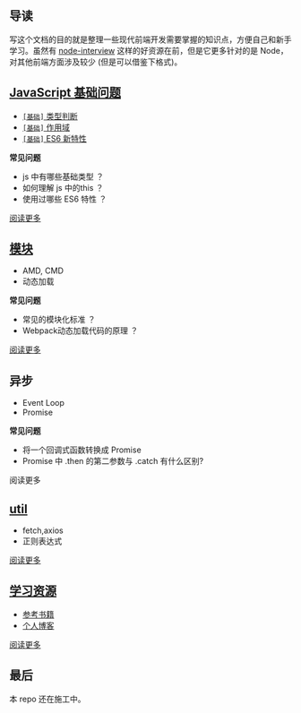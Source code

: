 ## 导读
写这个文档的目的就是整理一些现代前端开发需要掌握的知识点，方便自己和新手学习。虽然有 [node-interview](https://github.com/ElemeFE/node-interview/tree/master/sections/zh-cn) 这样的好资源在前，但是它更多针对的是 Node，对其他前端方面涉及较少 (但是可以借鉴下格式)。


## [JavaScript 基础问题](/sections/common.md)

* [`[基础]` 类型判断](/sections/common.md#类型判断)
* [`[基础]` 作用域](/sections/common.md#作用域)
* [`[基础]` ES6 新特性](/sections/common.md#es6)

**常见问题**

* js 中有哪些基础类型 ？
* 如何理解 js 中的this ？
* 使用过哪些 ES6 特性 ？

[阅读更多](/sections/common.md)

## [模块](/sections/module.md)

* AMD, CMD
* 动态加载

**常见问题**

* 常见的模块化标准 ？
* Webpack动态加载代码的原理 ？

[阅读更多](/sections/module.md)

## 异步

* Event Loop
* Promise

**常见问题**

* 将一个回调式函数转换成 Promise 
* Promise 中 .then 的第二参数与 .catch 有什么区别?

阅读更多

## [util](/sections/util.md)

* fetch,axios
* 正则表达式

[阅读更多](/sections/util.md)


## [学习资源](/sections/resources.md)

* [参考书籍](/sections/resources.md#书籍)
* [个人博客](/sections/resources.md#个人博客)

[阅读更多](/sections/resources.md)

## 最后

本 repo 还在施工中。
